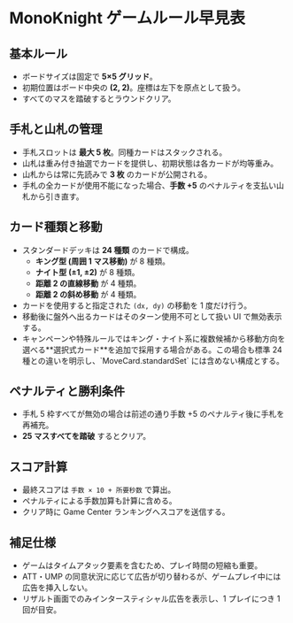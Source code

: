 # MonoKnight ゲームルール早見表

<!-- 盤面やプレイの基本的な設定を整理 -->
## 基本ルール
- ボードサイズは固定で **5×5 グリッド**。
- 初期位置はボード中央の **(2, 2)**。座標は左下を原点として扱う。
- すべてのマスを踏破するとラウンドクリア。

<!-- 手札とカードの扱いを説明 -->
## 手札と山札の管理
- 手札スロットは **最大 5 枚**。同種カードはスタックされる。
- 山札は重み付き抽選でカードを提供し、初期状態は各カードが均等重み。
- 山札からは常に先読みで **3 枚** のカードが公開される。
- 手札の全カードが使用不能になった場合、**手数 +5** のペナルティを支払い山札から引き直す。

<!-- カードタイプと移動ルールに言及 -->
## カード種類と移動
- スタンダードデッキは **24 種類** のカードで構成。
  - **キング型 (周囲 1 マス移動)** が 8 種類。
  - **ナイト型 (±1, ±2)** が 8 種類。
  - **距離 2 の直線移動** が 4 種類。
  - **距離 2 の斜め移動** が 4 種類。
- カードを使用すると指定された `(dx, dy)` の移動を 1 度だけ行う。
- 移動後に盤外へ出るカードはそのターン使用不可として扱い UI で無効表示する。
- <!-- キャンペーン等で追加される選択式カードの扱いを補足 -->キャンペーンや特殊ルールではキング・ナイト系に複数候補から移動方向を選べる**選択式カード**を追加で採用する場合がある。この場合も標準 24 種との違いを明示し、`MoveCard.standardSet` には含めない構成とする。

<!-- ペナルティ条件とクリア条件を整理 -->
## ペナルティと勝利条件
- 手札 5 枠すべてが無効の場合は前述の通り手数 +5 のペナルティ後に手札を再補充。
- **25 マスすべてを踏破** するとクリア。

<!-- スコア計算を明示 -->
## スコア計算
- 最終スコアは `手数 × 10 + 所要秒数` で算出。
- ペナルティによる手数加算も計算に含める。
- クリア時に Game Center ランキングへスコアを送信する。

<!-- 追加仕様や注意事項をまとめ -->
## 補足仕様
- ゲームはタイムアタック要素を含むため、プレイ時間の短縮も重要。
- ATT・UMP の同意状況に応じて広告が切り替わるが、ゲームプレイ中には広告を挿入しない。
- リザルト画面でのみインタースティシャル広告を表示し、1 プレイにつき 1 回が目安。
